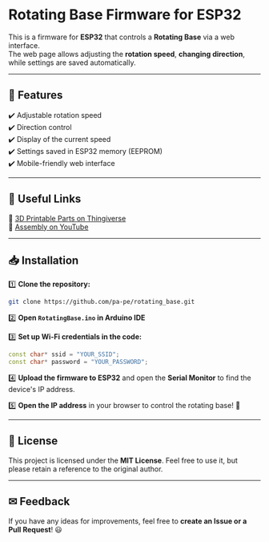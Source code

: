 # Rotating Base Firmware for ESP32

This is a firmware for **ESP32** that controls a **Rotating Base** via a web interface.  
The web page allows adjusting the **rotation speed**, **changing direction**, while settings are saved automatically.

---

## 🚀 Features  
✔️ Adjustable rotation speed  
✔️ Direction control  
✔️ Display of the current speed  
✔️ Settings saved in ESP32 memory (EEPROM)  
✔️ Mobile-friendly web interface  

---

## 📌 Useful Links  
🔹 [3D Printable Parts on Thingiverse](https://www.thingiverse.com/thing:6948689)  
🔹 [Assembly on YouTube](https://youtu.be/MUX3Amgsu-s)

---

## 📥 Installation  

1️⃣ **Clone the repository:**  
```sh
git clone https://github.com/pa-pe/rotating_base.git
```

2️⃣ **Open `RotatingBase.ino` in Arduino IDE**  

3️⃣ **Set up Wi-Fi credentials in the code:**  
```cpp
const char* ssid = "YOUR_SSID";
const char* password = "YOUR_PASSWORD";
```

4️⃣ **Upload the firmware to ESP32** and open the **Serial Monitor** to find the device's IP address.  

5️⃣ **Open the IP address** in your browser to control the rotating base! 🚀  

---

## 📝 License  
This project is licensed under the **MIT License**. Feel free to use it, but please retain a reference to the original author.  

---

## ✉ Feedback  
If you have any ideas for improvements, feel free to **create an Issue or a Pull Request**! 😃  
